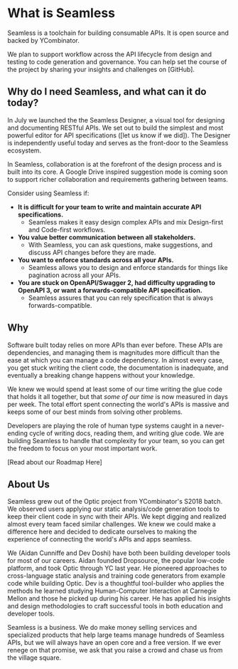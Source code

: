 # What is Seamless 

Seamless is a toolchain for building consumable APIs. It is open source and backed by YCombinator. 

We plan to support workflow across the API lifecycle from design and testing to code generation and governance. You can help set the course of the project by sharing your insights and challenges on [GitHub]. 

## Why do I need Seamless, and what can it do today?

In July we launched the the Seamless Designer, a visual tool for designing and documenting RESTful APIs. We set out to build the simplest and most powerful editor for API specifications ([let us know if we did]). The Designer is independently useful today and serves as the front-door to the Seamless ecosystem. 

In Seamless, collaboration is at the forefront of the design process and is built into its core. A Google Drive inspired suggestion mode is coming soon to support richer collaboration and requirements gathering between teams. 

Consider using Seamless if:

- **It is difficult for your team to write and maintain accurate API specifications.**
    - Seamless makes it easy design complex APIs and mix Design-first and Code-first workflows.
- **You value better communication between all stakeholders.**
    - With Seamless, you can ask questions, make suggestions, and discuss API changes before they are made.
- **You want to enforce standards across all your APIs.**
    - Seamless allows you to design and enforce standards for things like pagination across all your APIs.
- **You are stuck on OpenAPI/Swagger 2, had difficulty upgrading to OpenAPI 3, or want a forwards-compatible API specification.**
    - Seamless assures that you can rely specification that is always forwards-compatible.

## Why

Software built today relies on more APIs than ever before. These APIs are dependencies, and managing them is magnitudes more difficult than the ease at which you can manage a code dependency. In almost every case, you get stuck writing the client code, the documentation is inadequate, and eventually a breaking change happens without your knowledge. 

We knew we would spend at least some of our time writing the glue code that holds it all together, but that *some of our time* is now measured in days per week. The total effort spent connecting the world's APIs is massive and keeps some of our best minds from solving other problems.

Developers are playing the role of human type systems caught in a never-ending cycle of writing docs, reading them, and writing glue code. We are building Seamless to handle that complexity for your team, so you can get the freedom to focus on your most important work. 

[Read about our Roadmap Here]

## About Us

Seamless grew out of the Optic project from YCombinator's S2018 batch. We observed users applying our static analysis/code generation tools to keep their client code in sync with their APIs. We kept digging and realized almost every team faced similar challenges. We knew we could make a difference here and decided to dedicate ourselves to making the experience of connecting the world's APIs and apps seamless. 

We (Aidan Cunniffe and Dev Doshi) have both been building developer tools for most of our careers. Aidan founded Dropsource, the popular low-code platform, and took Optic through YC last year. He pioneered approaches to cross-language static analysis and training code generators from example code while building Optic. Dev is a thoughtful tool-builder who applies the methods he learned studying Human-Computer Interaction at Carnegie Mellon and those he picked up during his career. He has applied his insights and design methodologies to craft successful tools in both education and developer tools. 

Seamless is a business. We do make money selling services and specialized products that help large teams manage hundreds of Seamless APIs, but we will always have an open core and a free version. If we ever renege on that promise, we ask that you raise a crowd and chase us from the village square. 
